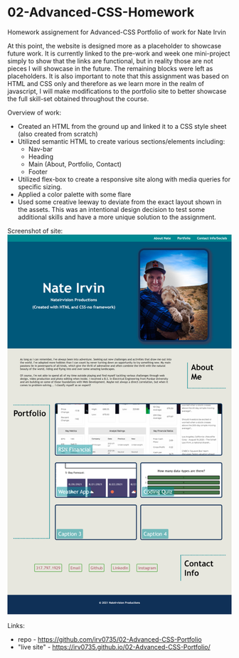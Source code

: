 # 02-Advanced-CSS-Homework
Homework assignement for Advanced-CSS
Portfolio of work for Nate Irvin

At this point, the website is designed more as a placeholder to showcase future work.  It is currently linked to the pre-work and week one mini-project simply to show that the links are functional, but in reality those are not pieces I will showcase in the future.  The remaining blocks were left as placeholders. It is also important to note that this assignment was based on HTML and CSS only and therefore as we learn more in the realm of javascript, I will make modifications to the portfolio site to better showcase the full skill-set obtained throughout the course. 

Overview of work: 
* Created an HTML from the ground up and linked it to a CSS style sheet (also created from scratch)
* Utilized semantic HTML to create various sections/elements including: 
    * Nav-bar
    * Heading
    * Main (About, Portfolio, Contact)
    * Footer
* Utilized flex-box to create a responsive site along with media queries for specific sizing. 
* Applied a color palette with some flare 
* Used some creative leeway to deviate from the exact layout shown in the assets. This was an intentional design decision to test some additional skills and have a more unique solution to the assignment.

Screenshot of site: 
![Portfolio-screenshot](/Assets/siteLayoutScreenshot.png)

Links: 
* repo - https://github.com/irv0735/02-Advanced-CSS-Portfolio
* "live site" - https://irv0735.github.io/02-Advanced-CSS-Portfolio/


